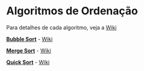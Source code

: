 # Algoritmos de Ordenação

Para detalhes de cada algoritmo, veja a [Wiki](https://github.com/Algpedia/Wiki/tree/master/Ordenacao)

[**Bubble Sort**](./bubble_sort.rs) - [Wiki](https://github.com/Algpedia/Wiki/tree/master/Ordenacao#bubble-sort)

[**Merge Sort**](./merge_sort.rs) - [Wiki](https://github.com/Algpedia/Wiki/tree/master/Ordenacao#merge-sort)

[**Quick Sort**](./quick_sort.rs) - [Wiki](https://github.com/Algpedia/Wiki/tree/master/Ordenacao#quick-sort)
